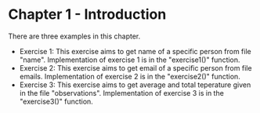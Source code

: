 # Chapter 1 - Introduction

There are three examples in this chapter.
- Exercise 1:
This exercise aims to get name of a specific person from file "name".
Implementation of exercise 1 is in the "exercise1()" function.
- Exercise 2:
This exercise aims to get email of a specific person from file emails.
Implementation of exercise 2 is in the "exercise2()" function.
- Exercise 3:
This exercise aims to get average and total teperature given in the file "observations".
Implementation of exercise 3 is in the "exercise3()" function.
